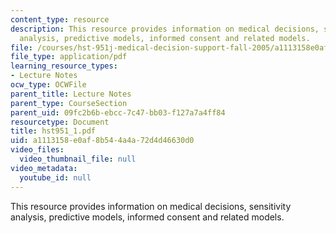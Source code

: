 ```yaml
---
content_type: resource
description: This resource provides information on medical decisions, sensitivity
  analysis, predictive models, informed consent and related models.
file: /courses/hst-951j-medical-decision-support-fall-2005/a1113158e0af8b544a4a72d4d46630d0_hst951_1.pdf
file_type: application/pdf
learning_resource_types:
- Lecture Notes
ocw_type: OCWFile
parent_title: Lecture Notes
parent_type: CourseSection
parent_uid: 09fc2b6b-ebcc-7c47-bb03-f127a7a4ff84
resourcetype: Document
title: hst951_1.pdf
uid: a1113158-e0af-8b54-4a4a-72d4d46630d0
video_files:
  video_thumbnail_file: null
video_metadata:
  youtube_id: null
---
```

This resource provides information on medical decisions, sensitivity analysis, predictive models, informed consent and related models.

